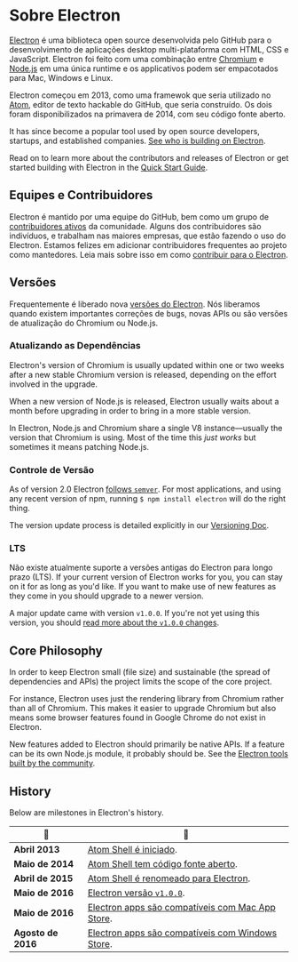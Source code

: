 # Sobre Electron

[Electron](https://electronjs.org) é uma biblioteca open source desenvolvida pelo GitHub para o desenvolvimento de aplicações desktop multi-plataforma com HTML, CSS e JavaScript. Electron foi feito com uma combinação entre [Chromium](https://www.chromium.org/Home) e [Node.js](https://nodejs.org) em uma única runtime e os applicativos podem ser empacotados para Mac, Windows e Linux.

Electron começou em 2013, como uma framewok que seria utilizado no [Atom](https://atom.io), editor de texto hackable do GitHub, que seria construído. Os dois foram disponibilizados na primavera de 2014, com seu código fonte aberto.

It has since become a popular tool used by open source developers, startups, and established companies. [See who is building on Electron](https://electronjs.org/apps).

Read on to learn more about the contributors and releases of Electron or get started building with Electron in the [Quick Start Guide](quick-start.md).

## Equipes e Contribuidores

Electron é mantido por uma equipe do GitHub, bem como um grupo de [contribuidores ativos](https://github.com/electron/electron/graphs/contributors) da comunidade. Alguns dos contribuidores são indivíduos, e trabalham nas maiores empresas, que estão fazendo o uso do Electron. Estamos felizes em adicionar contribuidores frequentes ao projeto como mantedores. Leia mais sobre isso em como [contribuir para o Electron](https://github.com/electron/electron/blob/master/CONTRIBUTING.md).

## Versões

Frequentemente é liberado nova [versões do Electron](https://github.com/electron/electron/releases). Nós liberamos quando existem importantes correções de bugs, novas APIs ou são versões de atualização do Chromium ou Node.js.

### Atualizando as Dependências

Electron's version of Chromium is usually updated within one or two weeks after a new stable Chromium version is released, depending on the effort involved in the upgrade.

When a new version of Node.js is released, Electron usually waits about a month before upgrading in order to bring in a more stable version.

In Electron, Node.js and Chromium share a single V8 instance—usually the version that Chromium is using. Most of the time this *just works* but sometimes it means patching Node.js.

### Controle de Versão

As of version 2.0 Electron [follows `semver`](http://semver.org). For most applications, and using any recent version of npm, running `$ npm install electron` will do the right thing.

The version update process is detailed explicitly in our [Versioning Doc](electron-versioning.md).

### LTS

Não existe atualmente suporte a versões antigas do Electron para longo prazo (LTS). If your current version of Electron works for you, you can stay on it for as long as you'd like. If you want to make use of new features as they come in you should upgrade to a newer version.

A major update came with version `v1.0.0`. If you're not yet using this version, you should [read more about the `v1.0.0` changes](https://electronjs.org/blog/electron-1-0).

## Core Philosophy

In order to keep Electron small (file size) and sustainable (the spread of dependencies and APIs) the project limits the scope of the core project.

For instance, Electron uses just the rendering library from Chromium rather than all of Chromium. This makes it easier to upgrade Chromium but also means some browser features found in Google Chrome do not exist in Electron.

New features added to Electron should primarily be native APIs. If a feature can be its own Node.js module, it probably should be. See the [Electron tools built by the community](https://electronjs.org/community).

## History

Below are milestones in Electron's history.

| :calendar:         | :tada:                                                                                                                  |
| ------------------ | ----------------------------------------------------------------------------------------------------------------------- |
| **Abril 2013**     | [Atom Shell é iniciado](https://github.com/electron/electron/commit/6ef8875b1e93787fa9759f602e7880f28e8e6b45).          |
| **Maio de 2014**   | [Atom Shell tem código fonte aberto](http://blog.atom.io/2014/05/06/atom-is-now-open-source.html).                      |
| **Abril de 2015**  | [Atom Shell é renomeado para Electron](https://github.com/electron/electron/pull/1389).                                 |
| **Maio de 2016**   | [Electron versão `v1.0.0`](https://electronjs.org/blog/electron-1-0).                                                   |
| **Maio de 2016**   | [Electron apps são compatíveis com Mac App Store](https://electronjs.org/docs/tutorial/mac-app-store-submission-guide). |
| **Agosto de 2016** | [Electron apps são compatíveis com Windows Store](https://electronjs.org/docs/tutorial/windows-store-guide).            |
